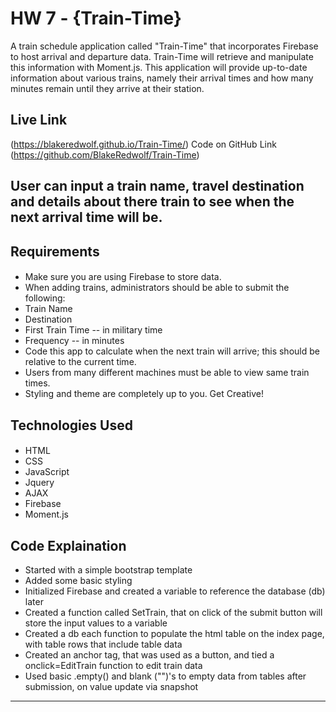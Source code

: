 # HW 7 - {Train-Time}
A train schedule application called "Train-Time" that incorporates Firebase to host arrival and departure data. Train-Time will retrieve and manipulate this information with Moment.js. This application will provide up-to-date information about various trains, namely their arrival times and how many minutes remain until they arrive at their station.

## Live Link 
(https://blakeredwolf.github.io/Train-Time/) 
Code on GitHub Link 
(https://github.com/BlakeRedwolf/Train-Time)

## User can input a train name, travel destination and details about there train to see when the next arrival time will be.

## Requirements
####

- Make sure you are using Firebase to store data.
- When adding trains, administrators should be able to submit the following:
- Train Name
- Destination
- First Train Time -- in military time
- Frequency -- in minutes
- Code this app to calculate when the next train will arrive; this should be relative to the current time.
- Users from many different machines must be able to view same train times.
- Styling and theme are completely up to you. Get Creative!

## Technologies Used
####

- HTML
- CSS
- JavaScript
- Jquery
- AJAX
- Firebase
- Moment.js

## Code Explaination
- Started with a simple bootstrap template
- Added some basic styling
- Initialized Firebase and created a variable to reference the database (db) later
- Created a function called SetTrain, that on click of the submit button will store the input values to a variable
- Created a db each function to populate the html table on the index page, with table rows that include table data <tr><td>
- Created an anchor tag, that was used as a button, and tied a onclick=EditTrain function to edit train data
- Used basic .empty() and blank ("")'s to empty data from tables after submission, on value update via snapshot
-------------